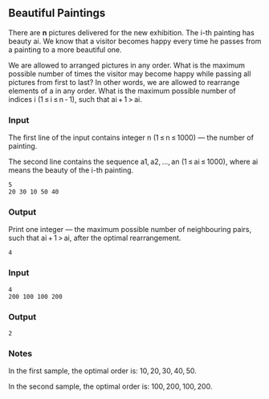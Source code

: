 ## Beautiful Paintings

There are **n** pictures delivered for the new exhibition. The i-th painting has beauty ai. We know that a visitor becomes happy every time he passes from a painting to a more beautiful one.

We are allowed to arranged pictures in any order. What is the maximum possible number of times the visitor may become happy while passing all pictures from first to last? In other words, we are allowed to rearrange elements of a in any order. What is the maximum possible number of indices i (1 ≤ i ≤ n - 1), such that ai + 1 > ai.

### Input
The first line of the input contains integer n (1 ≤ n ≤ 1000) — the number of painting.

The second line contains the sequence a1, a2, ..., an (1 ≤ ai ≤ 1000), where ai means the beauty of the i-th painting.
```
5
20 30 10 50 40
```

### Output
Print one integer — the maximum possible number of neighbouring pairs, such that ai + 1 > ai, after the optimal rearrangement.
```
4
```

### Input
```
4
200 100 100 200
```

### Output
```
2
```


### Notes
In the first sample, the optimal order is: 10, 20, 30, 40, 50.

In the second sample, the optimal order is: 100, 200, 100, 200.